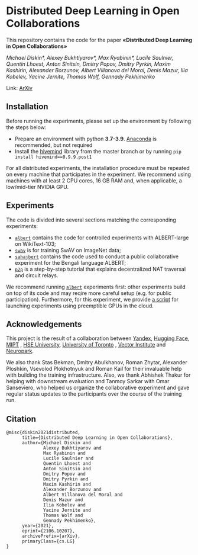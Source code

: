 # Distributed Deep Learning in Open Collaborations

This repository contains the code for the paper **«Distributed Deep Learning in Open Collaborations»**

*Michael Diskin\*, Alexey Bukhtiyarov\*, Max Ryabinin\*, Lucile Saulnier, Quentin Lhoest, Anton Sinitsin, Dmitry Popov,
Dmitry Pyrkin, Maxim Kashirin, Alexander Borzunov, Albert Villanova del Moral, Denis Mazur, Ilia Kobelev, Yacine
Jernite, Thomas Wolf, Gennady Pekhimenko*

Link: [ArXiv](https://arxiv.org/abs/2106.10207)

## Installation

Before running the experiments, please set up the environment by following the steps below:

- Prepare an environment with python __3.7-3.9__. [Anaconda](https://www.anaconda.com/products/individual) is
  recommended, but not required
- Install the [hivemind](https://github.com/learning-at-home/hivemind) library from the master branch or by
  running `pip install hivemind==0.9.9.post1`

For all distributed experiments, the installation procedure must be repeated on every machine that participates in the
experiment. We recommend using machines with at least 2 CPU cores, 16 GB RAM and, when applicable, a low/mid-tier NVIDIA
GPU.

## Experiments

The code is divided into several sections matching the corresponding experiments:

- [`albert`](./albert) contains the code for controlled experiments with ALBERT-large on WikiText-103;
- [`swav`](./swav) is for training SwAV on ImageNet data;
- [`sahajbert`](./sahajbert) contains the code used to conduct a public collaborative experiment for the Bengali
  language ALBERT;
- [`p2p`](./p2p) is a step-by-step tutorial that explains decentralized NAT traversal and circuit relays.

We recommend running [`albert`](./albert) experiments first: other experiments build on top of its code and may reqire
more careful setup (e.g. for public participation). Furthermore, for this experiment, we
provide [a script](./albert/AWS_runner.ipynb) for launching experiments using preemptible GPUs in the cloud.

## Acknowledgements

This project is the result of a collaboration between
[Yandex](https://research.yandex.com/), [Hugging Face](https://huggingface.co/), [MIPT](https://mipt.ru/english/)
, [HSE University](https://www.hse.ru/en/), [University of Toronto](https://www.utoronto.ca/)
, [Vector Institute](https://vectorinstitute.ai/) and [Neuropark](https://neuropark.co/).

We also thank Stas Bekman, Dmitry Abulkhanov, Roman Zhytar, Alexander Ploshkin, Vsevolod Plokhotnyuk and Roman Kail for
their invaluable help with building the training infrastructure. Also, we thank Abhishek Thakur for helping with
downstream evaluation and Tanmoy Sarkar with Omar Sanseviero, who helped us organize the collaborative experiment and
gave regular status updates to the participants over the course of the training run.

## Citation

```
@misc{diskin2021distributed,
      title={Distributed Deep Learning in Open Collaborations}, 
      author={Michael Diskin and 
              Alexey Bukhtiyarov and 
              Max Ryabinin and 
              Lucile Saulnier and 
              Quentin Lhoest and 
              Anton Sinitsin and 
              Dmitry Popov and 
              Dmitry Pyrkin and 
              Maxim Kashirin and 
              Alexander Borzunov and 
              Albert Villanova del Moral and 
              Denis Mazur and 
              Ilia Kobelev and 
              Yacine Jernite and 
              Thomas Wolf and 
              Gennady Pekhimenko},
      year={2021},
      eprint={2106.10207},
      archivePrefix={arXiv},
      primaryClass={cs.LG}
}
```
